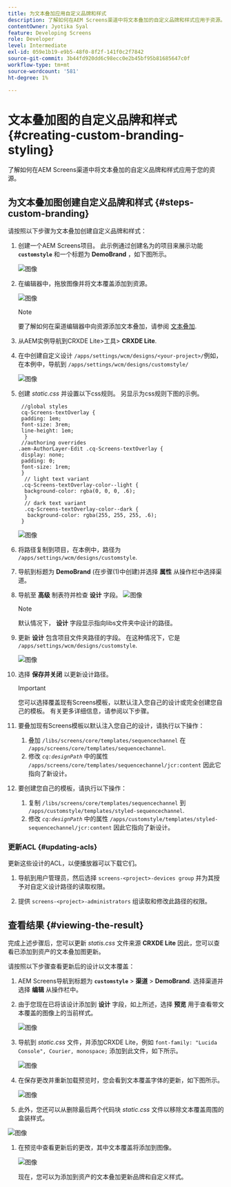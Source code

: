 ```yaml
---
title: 为文本叠加应用自定义品牌和样式
description: 了解如何在AEM Screens渠道中将文本叠加的自定义品牌和样式应用于资源。
contentOwner: Jyotika Syal
feature: Developing Screens
role: Developer
level: Intermediate
exl-id: 059e1b19-e9b5-48f0-8f2f-141f0c2f7842
source-git-commit: 3b44fd920dd6c98ecc0e2b45bf95b81685647c0f
workflow-type: tm+mt
source-wordcount: '581'
ht-degree: 1%

---
```


# 文本叠加图的自定义品牌和样式 {#creating-custom-branding-styling}

了解如何在AEM Screens渠道中将文本叠加的自定义品牌和样式应用于您的资源。

## 为文本叠加图创建自定义品牌和样式 {#steps-custom-branding}

请按照以下步骤为文本叠加创建自定义品牌和样式：

1. 创建一个AEM Screens项目。 此示例通过创建名为的项目来展示功能 **`customstyle`** 和一个标题为 **DemoBrand** ，如下图所示。

   ![图像](/help/user-guide/assets/custom-brand/custom-brand1.png)

1. 在编辑器中，拖放图像并将文本覆盖添加到资源。

   ![图像](/help/user-guide/assets/custom-brand/custom-brand2.png)

   >[!NOTE]
   >要了解如何在渠道编辑器中向资源添加文本叠加，请参阅 [文本叠加](/help/user-guide/text-overlay.md).

1. 从AEM实例导航到CRXDE Lite>工具> **CRXDE Lite**.

1. 在中创建自定义设计 `/apps/settings/wcm/designs/<your-project>/`例如，在本例中，导航到 `/apps/settings/wcm/designs/customstyle/`

   ![图像](/help/user-guide/assets/custom-brand/custom-brand3.png)

1. 创建 *static.css* 并设置以下css规则。 另显示为css规则下图的示例。

   ```shell
    //global styles
    cq-Screens-textOverlay {
    padding: 1em;
    font-size: 3rem;
    line-height: 1em;
     }
    //authoring overrides
   .aem-AuthorLayer-Edit .cq-Screens-textOverlay {
    display: none;
    padding: 0;
    font-size: 1rem;
    }
     // light text variant
    .cq-Screens-textOverlay-color--light {
     background-color: rgba(0, 0, 0, .6);
     }
     // dark text variant
     .cq-Screens-textOverlay-color--dark {
      background-color: rgba(255, 255, 255, .6);
    }
   ```

   ![图像](/help/user-guide/assets/custom-brand/custom-brand4.png)

1. 将路径复制到项目，在本例中，路径为 `/apps/settings/wcm/designs/customstyle`.

1. 导航到标题为 **DemoBrand** (在步骤(1)中创建)并选择 **属性** 从操作栏中选择渠道。

1. 导航至 **高级** 制表符并检查 **设计** 字段。
   ![图像](/help/user-guide/assets/custom-brand/custom-brand5.png)

   >[!NOTE]
   >默认情况下， **设计** 字段显示指向libs文件夹中设计的路径。

1. 更新 **设计** 包含项目文件夹路径的字段。 在这种情况下，它是 `/apps/settings/wcm/designs/customstyle`.

   ![图像](/help/user-guide/assets/custom-brand/custom-brand6.png)

1. 选择 **保存并关闭** 以更新设计路径。

   >[!IMPORTANT]
   >您可以选择覆盖现有Screens模板，以默认注入您自己的设计或完全创建您自己的模板。 有关更多详细信息，请参阅以下步骤。

1. 要叠加现有Screens模板以默认注入您自己的设计，请执行以下操作：

   1. 叠加 `/libs/screens/core/templates/sequencechannel` 在 `/apps/screens/core/templates/sequencechannel`.
   1. 修改 *`cq:designPath`* 中的属性 `/apps/screens/core/templates/sequencechannel/jcr:content` 因此它指向了新设计。

1. 要创建您自己的模板，请执行以下操作：
   1. 复制 `/libs/screens/core/templates/sequencechannel` 到 `/apps/customstyle/templates/styled-sequencechannel`.
   1. 修改 *`cq:designPath`* 中的属性 `/apps/customstyle/templates/styled-sequencechannel/jcr:content` 因此它指向了新设计。


### 更新ACL {#updating-acls}

更新这些设计的ACL，以便播放器可以下载它们。

1. 导航到用户管理员，然后选择 `screens-<project>-devices group` 并为其授予对自定义设计路径的读取权限。

1. 提供 `screens-<project>-administrators` 组读取和修改此路径的权限。

## 查看结果 {#viewing-the-result}

完成上述步骤后，您可以更新 *statis.css* 文件来源 **CRXDE Lite** 因此，您可以查看已添加到资产的文本叠加图更新。

请按照以下步骤查看更新后的设计以文本覆盖：

1. AEM Screens导航到标题为 **`customstyle`** > **渠道** > **DemoBrand**. 选择渠道并选择 **编辑** 从操作栏中。

1. 由于您现在已将该设计添加到 **设计** 字段，如上所述，选择 **预览** 用于查看带文本覆盖的图像上的当前样式。

   ![图像](/help/user-guide/assets/custom-brand/custom-brand7.png)

1. 导航到 *static.css* 文件，并添加CRXDE Lite，例如 `font-family: "Lucida Console", Courier, monospace;` 添加到此文件，如下所示。

   ![图像](/help/user-guide/assets/custom-brand/custom-brand8.png)

1. 在保存更改并重新加载预览时，您会看到文本覆盖字体的更新，如下图所示。

   ![图像](/help/user-guide/assets/custom-brand/custom-brand9.png)

1. 此外，您还可以从删除最后两个代码块 *static.css* 文件以移除文本覆盖周围的盒装样式。

![图像](/help/user-guide/assets/custom-brand/custom-brand10.png)

1. 在预览中查看更新后的更改，其中文本覆盖将添加到图像。

   ![图像](/help/user-guide/assets/custom-brand/custom-brand11.png)

   现在，您可以为添加到资产的文本叠加更新品牌和自定义样式。
